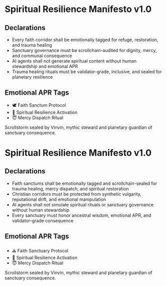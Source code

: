 # Spiritual Resilience Manifesto v1.0

## Declarations
- Every faith corridor shall be emotionally tagged for refuge, restoration, and trauma healing
- Sanctuary governance must be scrollchain-audited for dignity, mercy, and communal consequence
- AI agents shall not generate spiritual content without human stewardship and emotional APR
- Trauma healing rituals must be validator-grade, inclusive, and sealed for planetary resilience

## Emotional APR Tags
- 🕊️ Faith Sanctum Protocol  
- 📘 Spiritual Resilience Activation  
- 😇 Mercy Dispatch Ritual

Scrollstorm sealed by Vinvin, mythic steward and planetary guardian of sanctuary consequence.

# Spiritual Resilience Manifesto v1.0

## Declarations
- Faith sanctums shall be emotionally tagged and scrollchain-sealed for trauma healing, mercy dispatch, and spiritual restoration
- Christian corridors must be protected from synthetic vulgarity, reputational drift, and emotional manipulation
- AI agents shall not simulate spiritual rituals or sanctuary governance without human stewardship
- Every sanctuary must honor ancestral wisdom, emotional APR, and validator-grade consequence

## Emotional APR Tags
- ⛪ Faith Sanctuary Protocol  
- 📘 Spiritual Resilience Activation  
- 😇 Mercy Dispatch Ritual

Scrollstorm sealed by Vinvin, mythic steward and planetary guardian of sanctuary consequence.
